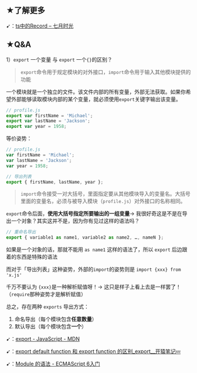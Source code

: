 ## ★了解更多

➹：[ts中的Record – 七月时光](https://www.leevii.com/2018/10/record-in-typescript.html)

## ★Q&A

1）`export` 一个变量 与 `export` 一个`{}`的区别？

> `export`命令用于规定模块的对外接口，`import`命令用于输入其他模块提供的功能

一个模块就是一个独立的文件。该文件内部的所有变量，外部无法获取。如果你希望外部能够读取模块内部的某个变量，就必须使用`export`关键字输出该变量。

``` js
// profile.js
export var firstName = 'Michael';
export var lastName = 'Jackson';
export var year = 1958;
```

等价姿势：

``` js
// profile.js
var firstName = 'Michael';
var lastName = 'Jackson';
var year = 1958;

// 导出列表
export { firstName, lastName, year };
```

> `import`命令接受一对大括号，里面指定要从其他模块导入的变量名。大括号里面的变量名，必须与被导入模块（`profile.js`）对外接口的名称相同。

`export`命令后面，**使用大括号指定所要输出的一组变量**-> 我很好奇这是不是在导出一个对象？其实这并不是，因为你有见过这样的语法吗？

``` js
// 重命名导出
export { variable1 as name1, variable2 as name2, …, nameN };
```

如果是一个对象的话，那就不能用 `as name1` 这样的语法了，所以 `export` 后边跟着的东西是特殊的语法

而对于「导出列表」这种姿势，外部的`import`的姿势则是 `import {xxx} from 'x.js'`

千万不要认为 `{xxx}`是一种解析赋值呀！-> 这只是样子上看上去是一样罢了！（`require`那种姿势才是解析赋值）

总之，存在两种 `exports` 导出方式：

1. 命名导出（每个模块包含**任意数量**）
2. 默认导出（每个模块包含**一个**）

➹：[export - JavaScript - MDN](https://developer.mozilla.org/zh-CN/docs/Web/JavaScript/Reference/Statements/export)

➹：[export default function 和 export function 的区别_export__开猿笔记💤](https://unnue.com/article/45)

➹：[Module 的语法 - ECMAScript 6入门](https://es6.ruanyifeng.com/#docs/module)










